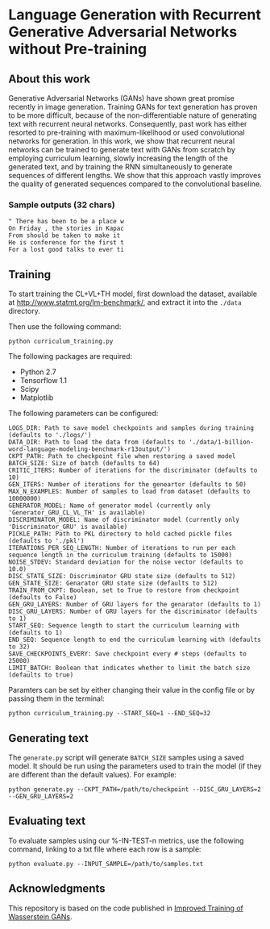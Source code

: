 # Language Generation with Recurrent Generative Adversarial Networks without Pre-training

## About this work

Generative Adversarial Networks (GANs) have shown great promise recently in image generation. Training GANs for text generation has proven to be more difficult, because of the non-differentiable nature of generating text with recurrent neural networks. Consequently, past work has either resorted to pre-training with maximum-likelihood or used convolutional networks for generation.
In this work, we show that recurrent neural networks can be trained to generate text with GANs from scratch by employing curriculum learning, slowly increasing the length of the generated text, and by training the RNN simultaneously to generate sequences of different lengths. We show that this approach vastly improves the quality of generated sequences compared to the convolutional baseline.
 
### Sample outputs (32 chars)

``` 
" There has been to be a place w
On Friday , the stories in Kapac
From should be taken to make it 
He is conference for the first t
For a lost good talks to ever ti
```

## Training

To start training the CL+VL+TH model, first download the dataset, available at <http://www.statmt.org/lm-benchmark/>, and extract it into the `./data` directory.

Then use the following command:

```
python curriculum_training.py
```

The following packages are required:

* Python 2.7
* Tensorflow 1.1
* Scipy
* Matplotlib


The following parameters can be configured:

```
LOGS_DIR: Path to save model checkpoints and samples during training (defaults to './logs/')
DATA_DIR: Path to load the data from (defaults to './data/1-billion-word-language-modeling-benchmark-r13output/')
CKPT_PATH: Path to checkpoint file when restoring a saved model
BATCH_SIZE: Size of batch (defaults to 64)
CRITIC_ITERS: Number of iterations for the discriminator (defaults to 10)
GEN_ITERS: Number of iterations for the geneartor (defaults to 50)
MAX_N_EXAMPLES: Number of samples to load from dataset (defaults to 10000000)
GENERATOR_MODEL: Name of generator model (currently only 'Generator_GRU_CL_VL_TH' is available)
DISCRIMINATOR_MODEL: Name of discriminator model (currently only 'Discriminator_GRU' is available)
PICKLE_PATH: Path to PKL directory to hold cached pickle files (defaults to './pkl')
ITERATIONS_PER_SEQ_LENGTH: Number of iterations to run per each sequence length in the curriculum training (defaults to 15000)
NOISE_STDEV: Standard deviation for the noise vector (defaults to 10.0)
DISC_STATE_SIZE: Discriminator GRU state size (defaults to 512)
GEN_STATE_SIZE: Genarator GRU state size (defaults to 512)
TRAIN_FROM_CKPT: Boolean, set to True to restore from checkpoint (defaults to False)
GEN_GRU_LAYERS: Number of GRU layers for the genarator (defaults to 1)
DISC_GRU_LAYERS: Number of GRU layers for the discriminator (defaults to 1)
START_SEQ: Sequence length to start the curriculum learning with (defaults to 1)
END_SEQ: Sequence length to end the curriculum learning with (defaults to 32)
SAVE_CHECKPOINTS_EVERY: Save checkpoint every # steps (defaults to 25000)
LIMIT_BATCH: Boolean that indicates whether to limit the batch size  (defaults to true)

```

Paramters can be set by either changing their value in the config file or by passing them in the terminal:

```
python curriculum_training.py --START_SEQ=1 --END_SEQ=32
```

## Generating text

The `generate.py` script will generate `BATCH_SIZE` samples using a saved model. It should be run using the parameters used to train the model (if they are different than the default values). For example:

``` 
python generate.py --CKPT_PATH=/path/to/checkpoint --DISC_GRU_LAYERS=2 --GEN_GRU_LAYERS=2
```

## Evaluating text

To evaluate samples using our %-IN-TEST-n metrics, use the following command, linking to a txt file where each row is a sample:

``` 
python evaluate.py --INPUT_SAMPLE=/path/to/samples.txt
```

## Acknowledgments

This repository is based on the code published in [Improved Training of Wasserstein GANs](https://github.com/igul222/improved_wgan_training).
